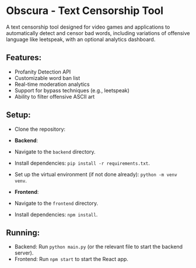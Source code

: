 # Obscura - Text Censorship Tool

A text censorship tool designed for video games and applications to automatically detect and censor bad words, including variations of offensive language like leetspeak, with an optional analytics dashboard.

## Features:
- Profanity Detection API
- Customizable word ban list
- Real-time moderation analytics
- Support for bypass techniques (e.g., leetspeak)
- Ability to filter offensive ASCII art

## Setup:
- Clone the repository:

- **Backend**:
- Navigate to the `backend` directory.
- Install dependencies: `pip install -r requirements.txt`.
- Set up the virtual environment (if not done already): `python -m venv venv`.

- **Frontend**:
- Navigate to the `frontend` directory.
- Install dependencies: `npm install`.

## Running:
- Backend: Run `python main.py` (or the relevant file to start the backend server).
- Frontend: Run `npm start` to start the React app.
